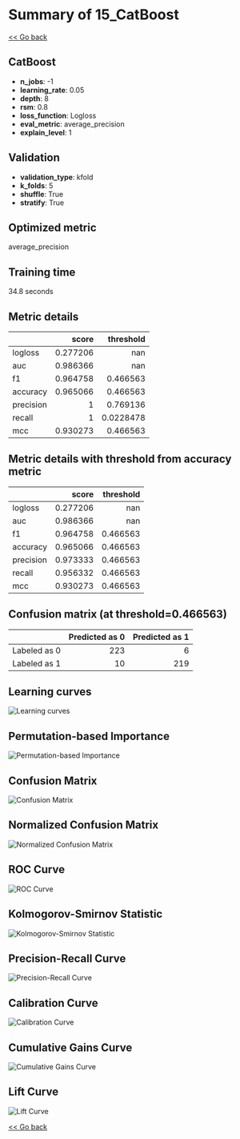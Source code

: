 # Summary of 15_CatBoost

[<< Go back](../README.md)


## CatBoost
- **n_jobs**: -1
- **learning_rate**: 0.05
- **depth**: 8
- **rsm**: 0.8
- **loss_function**: Logloss
- **eval_metric**: average_precision
- **explain_level**: 1

## Validation
 - **validation_type**: kfold
 - **k_folds**: 5
 - **shuffle**: True
 - **stratify**: True

## Optimized metric
average_precision

## Training time

34.8 seconds

## Metric details
|           |    score |   threshold |
|:----------|---------:|------------:|
| logloss   | 0.277206 | nan         |
| auc       | 0.986366 | nan         |
| f1        | 0.964758 |   0.466563  |
| accuracy  | 0.965066 |   0.466563  |
| precision | 1        |   0.769136  |
| recall    | 1        |   0.0228478 |
| mcc       | 0.930273 |   0.466563  |


## Metric details with threshold from accuracy metric
|           |    score |   threshold |
|:----------|---------:|------------:|
| logloss   | 0.277206 |  nan        |
| auc       | 0.986366 |  nan        |
| f1        | 0.964758 |    0.466563 |
| accuracy  | 0.965066 |    0.466563 |
| precision | 0.973333 |    0.466563 |
| recall    | 0.956332 |    0.466563 |
| mcc       | 0.930273 |    0.466563 |


## Confusion matrix (at threshold=0.466563)
|              |   Predicted as 0 |   Predicted as 1 |
|:-------------|-----------------:|-----------------:|
| Labeled as 0 |              223 |                6 |
| Labeled as 1 |               10 |              219 |

## Learning curves
![Learning curves](learning_curves.png)

## Permutation-based Importance
![Permutation-based Importance](permutation_importance.png)
## Confusion Matrix

![Confusion Matrix](confusion_matrix.png)


## Normalized Confusion Matrix

![Normalized Confusion Matrix](confusion_matrix_normalized.png)


## ROC Curve

![ROC Curve](roc_curve.png)


## Kolmogorov-Smirnov Statistic

![Kolmogorov-Smirnov Statistic](ks_statistic.png)


## Precision-Recall Curve

![Precision-Recall Curve](precision_recall_curve.png)


## Calibration Curve

![Calibration Curve](calibration_curve_curve.png)


## Cumulative Gains Curve

![Cumulative Gains Curve](cumulative_gains_curve.png)


## Lift Curve

![Lift Curve](lift_curve.png)



[<< Go back](../README.md)
